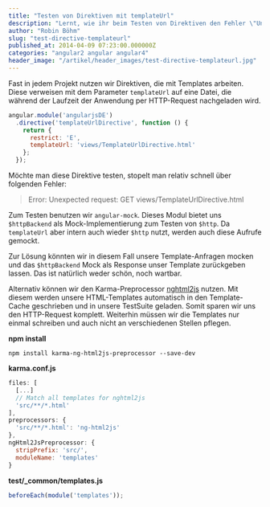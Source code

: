 ```yaml
---
title: "Testen von Direktiven mit templateUrl"
description: "Lernt, wie ihr beim Testen von Direktiven den Fehler \"Unexpected request\" vermeidet und Templates in AngularJS testet."
author: "Robin Böhm"
slug: "test-directive-templateurl"
published_at: 2014-04-09 07:23:00.000000Z
categories: "angular2 angular angular4"
header_image: "/artikel/header_images/test-directive-templateurl.jpg"
---
```


Fast in jedem Projekt nutzen wir Direktiven, die mit Templates arbeiten. Diese verweisen mit dem Parameter `templateUrl` auf eine Datei, die während der Laufzeit der Anwendung per HTTP-Request nachgeladen wird.

```javascript
angular.module('angularjsDE')
  .directive('templateUrlDirective', function () {
    return {
      restrict: 'E',
      templateUrl: 'views/TemplateUrlDirective.html'
    };
  });
```


Möchte man diese Direktive testen, stopelt man relativ schnell über folgenden Fehler:

> Error: Unexpected request: GET views/TemplateUrlDirective.html

Zum Testen benutzen wir `angular-mock`. Dieses Modul bietet uns `$httpBackend` als Mock-Implementierung zum Testen von `$http`. Da `templateUrl` aber intern auch wieder `$http` nutzt, werden auch diese Aufrufe gemockt.

Zur Lösung könnten wir in diesem Fall unsere Template-Anfragen mocken und das `$httpBackend` Mock als Response unser Template zurückgeben lassen. Das ist natürlich weder schön, noch wartbar.

Alternativ können wir den Karma-Preprocessor [nghtml2js](https://github.com/karma-runner/karma-ng-html2js-preprocessor) nutzen. Mit diesem werden unsere HTML-Templates automatisch in den Template-Cache geschrieben und in unsere TestSuite geladen. Somit sparen wir uns den HTTP-Request komplett. Weiterhin müssen wir die Templates nur einmal schreiben und auch nicht an verschiedenen Stellen pflegen.

**npm install**

```shell
npm install karma-ng-html2js-preprocessor --save-dev
```

**karma.conf.js**

```javascript
files: [
  [...]
  // Match all templates for nghtml2js
  'src/**/*.html'
],
preprocessors: {
  'src/**/*.html': 'ng-html2js'
},
ngHtml2JsPreprocessor: {
  stripPrefix: 'src/',
  moduleName: 'templates'
}
```

**test/_common/templates.js**

```javascript
beforeEach(module('templates'));
```
